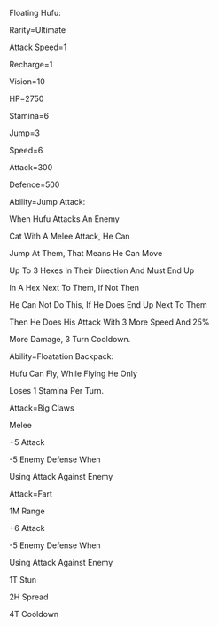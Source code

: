 Floating Hufu:

Rarity=Ultimate

Attack Speed=1

Recharge=1

Vision=10

HP=2750

Stamina=6

Jump=3

Speed=6

Attack=300

Defence=500

Ability=Jump Attack:

When Hufu Attacks An Enemy

Cat With A Melee Attack, He Can

Jump At Them, That Means He Can Move

Up To 3 Hexes In Their Direction And Must End Up

In A Hex Next To Them, If Not Then

He Can Not Do This, If He Does End Up Next To Them

Then He Does His Attack With 3 More Speed And 25%

More Damage, 3 Turn Cooldown.

Ability=Floatation Backpack:

Hufu Can Fly, While Flying He Only

Loses 1 Stamina Per Turn.

Attack=Big Claws

Melee

+5 Attack

-5 Enemy Defense When

Using Attack Against Enemy

Attack=Fart

1M Range

+6 Attack

-5 Enemy Defense When

Using Attack Against Enemy

1T Stun

2H Spread

4T Cooldown
